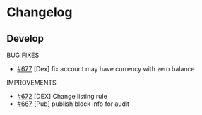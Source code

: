# Changelog
## Develop

BUG FIXES
* [\#677](https://github.com/binance-chain/node/pull/677) [Dex] fix account may have currency with zero balance 

IMPROVEMENTS
* [\#672](https://github.com/binance-chain/node/pull/672) [DEX] Change listing rule
* [\#667](https://github.com/binance-chain/node/pull/667) [Pub] publish block info for audit
